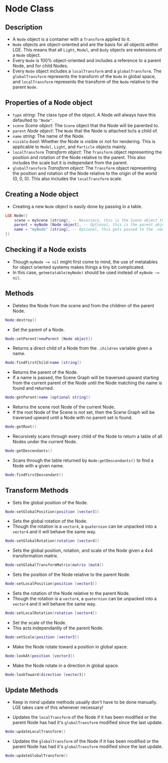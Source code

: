 # Node Class

## Description
* A ``Node`` object is a container with a ``Transform`` applied to it.
* ``Node`` objects are object-oriented and are the basis for all objects within LGE. This means that all ``Light``, ``Model``, and ``Body`` objects are extensions of a ``Node`` object.
* Every ``Node`` is 100% object-oriented and includes a reference to a parent Node, and for child Nodes.
* Every ``Node`` object includes a ``localTransform`` and a ``globalTransform``. The ``globalTransform`` represents the transform of the ``Node`` in global space, and ``localTransform`` represents the transform of the ``Node`` relative to the parent ``Node``.

## Properties of a Node object
* ``type`` *string*: The class type of the object. A Node will always have this defaulted to ``"Node"``.
* ``scene`` *Scene object*: The ``Scene`` object that the Node will be parented to.
* ``parent`` *Node object*: The ``Node`` that the Node is attached to/is a child of.
* ``name`` *string*: The name of the Node.
* ``visible`` *bool*: Whether the Node is visible or not for rendering. This is applicable to ``Model``, ``Light``, and ``Particle`` objects mainly.
* ``localTransform`` *Transform object*: The ``Transform`` object representing the position and rotation of the Node relative to the parent. This also includes the scale but it is independant from the parent.
* ``globalTransform`` *Transform object*: The ``Transform`` object representing the position and rotation of the Node relative to the origin of the world (0, 0, 0). This also includes the ``localTransform`` scale.

## Creating a Node object
* Creating a new ``Node`` object is easily done by passing in a table.
```lua
LGE.Node({
    scene = myScene [string], -- Necessary, this is the Scene object that the Node will be a member of
    parent = myNode [Node object], -- Optional, this is the parent object that the Node will be attached to. The Node must either be a descendant of the "root" Node of the scene, otherwise it will not be considered a member of the scene.
    name = "myNode" [string], -- Optional, this gets passed to the .name property and is highly recommended to distinguish Nodes from one another.
})
```

## Checking if a Node exists
* Though ``myNode ~= nil`` might first come to mind, the use of metatables for object oriented systems makes things a tiny bit complicated.
* In this case, ``getmetatable(myNode)`` should be used instead of ``myNode ~= nil``.

## Methods
* Deletes the Node from the scene and from the children of the parent Node.
```lua
Node:destroy()
```
* Set the parent of a Node.
```lua
Node:setParent(newParent [Node object])
```
* Returns a direct child of a Node from the ``.children`` variable given a name.
```lua
Node:findFirstChild(name [string])
```
* Returns the parent of the Node.
* If a name is passed, the Scene Graph will be traversed upward starting from the current parent of the Node until the Node matching the name is found and returned.
```lua
Node:getParent(name [optional string])
```
* Returns the scene root Node of the current Node.
* If the root Node of the Scene is not set, then the Scene Graph will be traversed upward until a Node with no parent set is found.
```lua
Node:getRoot()
```
* Recursively scans through every child of the Node to return a table of all Nodes under the current Node.
```lua
Node:getDescendants()
```
* Scans through the table returned by ``Node:getDescendants()`` to find a Node with a given name.
```lua
Node:findFirstDescendant()
```

## Transform Methods
* Sets the global position of the Node.
```lua
Node:setGlobalPosition(position [vector3])
```
* Sets the global rotation of the Node.
* Though the rotation is a ``vector4``, a ``quaternion`` can be unpacked into a ``vector4`` and it will behave the same way.
```lua
Node:setGlobalRotation(rotation [vector4])
```
* Sets the global position, rotation, and scale of the Node given a 4x4 transformation matrix.
```lua
Node:setGlobalTransformMatrix(matrix [mat4])
```
* Sets the position of the Node relative to the parent Node.
```lua
Node:setLocalPosition(position [vector3])
```
* Sets the rotation of the Node relative to the parent Node.
* Though the rotation is a ``vector4``, a ``quaternion`` can be unpacked into a ``vector4`` and it will behave the same way.
```lua
Node:setLocalRotation(rotation [vector4])
```
* Set the scale of the Node.
* This acts independantly of the parent Node.
```lua
Node:setScale(position [vector3])
```
* Make the Node rotate toward a position in global space.
```lua
Node:lookAt(position [vector3])
```
* Make the Node rotate in a direction in global space.
```lua
Node:lookToward(direction [vector3])
```

## Update Methods
* Keep in mind update methods usually don't have to be done manually. LGE takes care of this whenever necessary!

* Updates the ``localTransform`` of the Node if it has been modified or the parent Node has had it's ``globalTransform`` modified since the last update.
```lua
Node:updateLocalTransform()
```
* Updates the ``globalTransform`` of the Node if it has been modified or the parent Node has had it's ``globalTransform`` modified since the last update.
```lua
Node:updateGlobalTransform()
```